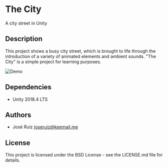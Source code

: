 # The City

A city street in Unity

## Description

This project shows a busy city street, which is brought to life through the introduction of a variety of animated elements and ambient sounds. "The City" is a simple project for learning purposes.

![Demo](https://i.imgur.com/YGrXQsZ.gif)

## Dependencies

* Unity 2018.4 LTS

## Authors

* José Ruiz <joseruiz@keemail.me>

## License

This project is licensed under the BSD License - see the LICENSE.md file for details.
